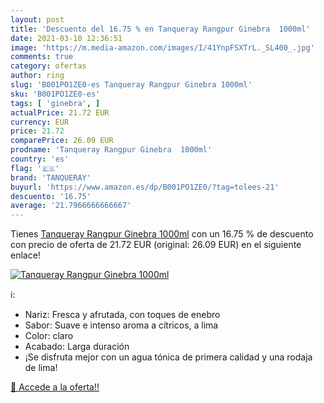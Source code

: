```yaml
---
layout: post
title: 'Descuento del 16.75 % en Tanqueray Rangpur Ginebra  1000ml'
date: 2021-03-10 12:36:51
image: 'https://m.media-amazon.com/images/I/41YnpFSXTrL._SL400_.jpg'
comments: true
category: ofertas
author: ring
slug: 'B001PO1ZE0-es Tanqueray Rangpur Ginebra 1000ml'
sku: 'B001PO1ZE0-es'
tags: [ 'ginebra', ]
actualPrice: 21.72 EUR
currency: EUR
price: 21.72
comparePrice: 26.09 EUR
prodname: 'Tanqueray Rangpur Ginebra  1000ml'
country: 'es'
flag: '🇪🇸'
brand: 'TANQUERAY'
buyurl: 'https://www.amazon.es/dp/B001PO1ZE0/?tag=tolees-21'
descuento: '16.75'
average: '21.7966666666667'
---
```


Tienes [Tanqueray Rangpur Ginebra  1000ml](https://www.amazon.es/dp/B001PO1ZE0/?tag=tolees-21) con un 16.75 % de descuento con precio de oferta de 21.72 EUR (original: 26.09 EUR) en el siguiente enlace!

[![Tanqueray Rangpur Ginebra  1000ml](https://m.media-amazon.com/images/I/41YnpFSXTrL._SL400_.jpg)](https://www.amazon.es/dp/B001PO1ZE0/?tag=tolees-21)

ℹ️:

- Nariz: Fresca y afrutada, con toques de enebro
- Sabor: Suave e intenso aroma a cítricos, a lima
- Color: claro
- Acabado: Larga duración
- ¡Se disfruta mejor con un agua tónica de primera calidad y una rodaja de lima!

[🛒 Accede a la oferta!!](https://www.amazon.es/dp/B001PO1ZE0/?tag=tolees-21)
